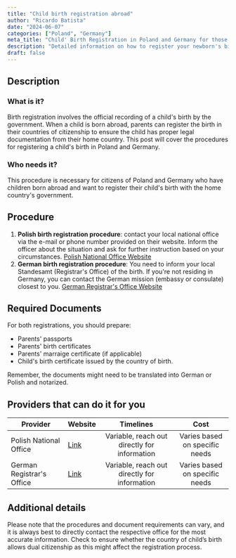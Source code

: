 ```yaml
---
title: "Child birth registration abroad"
author: "Ricardo Batista"
date: "2024-06-07"
categories: ["Poland", "Germany"]
meta_title: "Child' Birth Registration in Poland and Germany for those born abroad"
description: "Detailed information on how to register your newborn's birth in Poland and Germany when they are born abroad."
draft: false
---
```


## Description
### What is it?
Birth registration involves the official recording of a child's birth by the government. When a child is born abroad, parents can register the birth in their countries of citizenship to ensure the child has proper legal documentation from their home country. This post will cover the procedures for registering a child's birth in Poland and Germany.

### Who needs it?
This procedure is necessary for citizens of Poland and Germany who have children born abroad and want to register their child's birth with the home country's government.

## Procedure
1. **Polish birth registration procedure**: contact your local national office via the e-mail or phone number provided on their website. Inform the officer about the situation and ask for further instruction based on your circumstances. [Polish National Office Website](https://obywatel.gov.pl/dzieci/zglaszanie-narodzin-dziecka)
2. **German birth registration procedure**: You need to inform your local Standesamt (Registrar's Office) of the birth. If you're not residing in Germany, you can contact the German mission (embassy or consulate) closest to you.  [German Registrar's Office Website](http://www.standesamt.com)

## Required Documents
For both registrations, you should prepare:
- Parents' passports
- Parents' birth certificates
- Parents' marraige certificate (if applicable)
- Child's birth certificate issued by the country of birth. 

Remember, the documents might need to be translated into German or Polish and notarized.

## Providers that can do it for you

| Provider        |     Website     |     Timelines    |       Cost      |
| --------------- | --------------- |  :-------------: | :-------------: |
| Polish National Office      | [Link](https://obywatel.gov.pl/dzieci/zglaszanie-narodzin-dziecka)       |  Variable, reach out directly for information      |        Varies based on specific needs       |
|German Registrar's Office | [Link](http://www.standesamt.com) | Variable, reach out directly for information | Varies based on specific needs |

## Additional details
Please note that the procedures and document requirements can vary, and it is always best to directly contact the respective office for the most accurate information.
Check to ensure whether the country of child’s birth allows dual citizenship as this might affect the registration process.